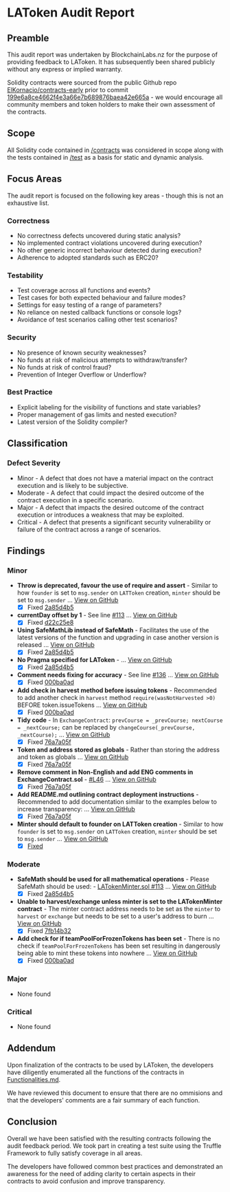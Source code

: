 # LAToken Audit Report

## Preamble
This audit report was undertaken by BlockchainLabs.nz for the purpose of providing feedback to LAToken. It has subsequently been shared publicly without any express or implied warranty.

Solidity contracts were sourced from the public Github repo [ElKornacio/contracts-early](https://github.com/ElKornacio/contracts-early) prior to commit [199e6a8ce4662f4e3a66e7b689876baea42e665a](https://github.com/ElKornacio/contracts-early/tree/199e6a8ce4662f4e3a66e7b689876baea42e665a) - we would encourage all community members and token holders to make their own assessment of the contracts.

## Scope
All Solidity code contained in [/contracts](https://github.com/ElKornacio/contracts-early/tree/master/contracts) was considered in scope along with the tests contained in [/test](https://github.com/ElKornacio/contracts-early/tree/master/test) as a basis for static and dynamic analysis.

## Focus Areas
The audit report is focused on the following key areas - though this is not an exhaustive list.
### Correctness
- No correctness defects uncovered during static analysis?
- No implemented contract violations uncovered during execution?
- No other generic incorrect behaviour detected during execution?
- Adherence to adopted standards such as ERC20?
### Testability
- Test coverage across all functions and events?
- Test cases for both expected behaviour and failure modes?
- Settings for easy testing of a range of parameters?
- No reliance on nested callback functions or console logs?
- Avoidance of test scenarios calling other test scenarios?
### Security
- No presence of known security weaknesses?
- No funds at risk of malicious attempts to withdraw/transfer?
- No funds at risk of control fraud?
- Prevention of Integer Overflow or Underflow?
### Best Practice
- Explicit labeling for the visibility of functions and state variables?
- Proper management of gas limits and nested execution?
- Latest version of the Solidity compiler?

## Classification
### Defect Severity
- Minor - A defect that does not have a material impact on the contract execution and is likely to be subjective.
- Moderate - A defect that could impact the desired outcome of the contract execution in a specific scenario.
- Major - A defect that impacts the desired outcome of the contract execution or introduces a weakness that may be exploited.
- Critical - A defect that presents a significant security vulnerability or failure of the contract across a range of scenarios.

## Findings
### Minor
- **Throw is deprecated, favour the use of require and assert** -  Similar to how `founder` is set to `msg.sender` on `LATToken` creation, `minter` should be set to `msg.sender` ... [View on GitHub](https://github.com/BlockchainLabsNZ/LAToken-Contracts-Audit/issues/10)
  - [x] Fixed [2a85d4b5](https://github.com/ElKornacio/contracts-early/commit/2a85d4b5f63c078dfdaefe6f11a025fe77fb91bb)
- **currentDay offset by 1** - See line [#113](https://github.com/ElKornacio/contracts-early/blob/master/contracts/LATokenMinter.sol#L113]) ... [View on GitHub](https://github.com/BlockchainLabsNZ/LAToken-Contracts-Audit/issues/20)
  - [x] Fixed [d22c25e8](https://github.com/ElKornacio/contracts-early/commit/d22c25e8f4bb91d48630772d5d948a9fba0d9252)
- **Using SafeMathLib instead of SafeMath** -  Facilitates the use of the latest versions of the function and upgrading in case another version is released ... [View on GitHub](https://github.com/BlockchainLabsNZ/LAToken-Contracts-Audit/issues/8)
  - [x] Fixed [2a85d4b5](https://github.com/ElKornacio/contracts-early/commit/2a85d4b5f63c078dfdaefe6f11a025fe77fb91bb)
- **No Pragma specified for LAToken** - ... [View on GitHub](https://github.com/BlockchainLabsNZ/LAToken-Contracts-Audit/issues/4)
  - [x] Fixed [2a85d4b5](https://github.com/ElKornacio/contracts-early/commit/2a85d4b5f63c078dfdaefe6f11a025fe77fb91bb)  
- **Comment needs fixing for accuracy** -  See line [#136](https://github.com/ElKornacio/contracts-early/blob/master/contracts/LATokenMinter.sol#L136]) ... [View on GitHub](https://github.com/BlockchainLabsNZ/LAToken-Contracts-Audit/issues/31)
  - [x] Fixed [000ba0ad](https://github.com/ElKornacio/contracts-early/commit/000ba0addc6360d5ad6c2bc26e50e0c497e1a1a1)
- **Add check in harvest method before issuing tokens** -  Recommended to add another check in `harvest` method `require(wasNotHarvested >0)` BEFORE token.issueTokens ... [View on GitHub](https://github.com/BlockchainLabsNZ/LAToken-Contracts-Audit/issues/24)
  - [x] Fixed [000ba0ad](https://github.com/ElKornacio/contracts-early/commit/000ba0addc6360d5ad6c2bc26e50e0c497e1a1a1)
- **Tidy code** -  In `ExchangeContract`: ``` prevCourse = _prevCourse; nextCourse = _nextCourse; ``` can be replaced by `changeCourse(_prevCourse, _nextCourse);` ... [View on GitHub](https://github.com/BlockchainLabsNZ/LAToken-https://github.com/BlockchainLabsNZ/LAToken-Contracts-Audit/issues/19Contracts-Audit/issues/27)
  - [x] Fixed [76a7a05f](https://github.com/BlockchainLabsNZ/LAToken-Contracts-Audit/pull/41/commits/76a7a05fb47d5e716aeb65c55242150a973f14f3)
- **Token and address stored as globals** -  Rather than storing the address and token as globals ... [View on GitHub](https://github.com/BlockchainLabsNZ/LAToken-Contracts-Audit/issues/26)
  - [x] Fixed [76a7a05f](https://github.com/BlockchainLabsNZ/LAToken-Contracts-Audit/pull/41/commits/76a7a05fb47d5e716aeb65c55242150a973f14f3)
- **Remove comment in Non-English and add ENG comments in ExchangeContract.sol** -  [#L46](https://github.com/ElKornacio/contracts-early/blob/master/contracts/ExchangeContract.sol#L46]) ... [View on GitHub](https://github.com/BlockchainLabsNZ/LAToken-Contracts-Audit/issues/25)
  - [x] Fixed [76a7a05f](https://github.com/BlockchainLabsNZ/LAToken-Contracts-Audit/pull/41/commits/76a7a05fb47d5e716aeb65c55242150a973f14f3)
- **Add README.md outlining contract deployment instructions** -  Recommended to add documentation similar to the examples below to increase transparency: ... [View on GitHub](https://github.com/BlockchainLabsNZ/LAToken-Contracts-Audit/issues/13)
  - [x] Fixed [76a7a05f](https://github.com/BlockchainLabsNZ/LAToken-Contracts-Audit/pull/41/commits/76a7a05fb47d5e716aeb65c55242150a973f14f3)
- **Minter should default to founder on LATToken creation** -  Similar to how `founder` is set to `msg.sender` on `LATToken` creation, `minter` should be set to `msg.sender` ... [View on GitHub](https://github.com/BlockchainLabsNZ/LAToken-Contracts-Audit/issues/19)
    - [x] [Fixed](https://github.com/BlockchainLabsNZ/LAToken-Contracts-Audit/issues/19)

### Moderate
- **SafeMath should be used for all mathematical operations** -  Please SafeMath should be used: - [LATokenMinter.sol #113](https://github.com/ElKornacio/contracts-early/blob/199e6a8ce4662f4e3a66e7b689876baea42e665a/LATokenMinter.sol#L113) ... [View on GitHub](https://github.com/BlockchainLabsNZ/LAToken-Contracts-Audit/issues/2)
  - [x] Fixed [2a85d4b5](https://github.com/ElKornacio/contracts-early/commit/2a85d4b5f63c078dfdaefe6f11a025fe77fb91bb)
- **Unable to harvest/exchange unless minter is set to the LATokenMinter contract** - The minter contract address needs to be set as the `minter` to `harvest` or `exchange` but needs to be set to a user's address to burn ... [View on GitHub](https://github.com/BlockchainLabsNZ/LAToken-Contracts-Audit/issues/34)
  - [x] Fixed [7fb14b32](https://github.com/BlockchainLabsNZ/LAToken-Contracts-Audit/commit/7fb14b3222aab60e37a6e6fa10b3ef6dca7c2c42)  
- **Add check for if teamPoolForFrozenTokens has been set** -  There is no check if `teamPoolForFrozenTokens` has been set resulting in dangerously being able to mint these tokens into nowhere ... [View on GitHub](https://github.com/BlockchainLabsNZ/LAToken-Contracts-Audit/issues/22)
  - [x] Fixed [000ba0ad](https://github.com/ElKornacio/contracts-early/commit/000ba0addc6360d5ad6c2bc26e50e0c497e1a1a1)

### Major
- None found
### Critical
- None found

## Addendum
Upon finalization of the contracts to be used by LAToken, the developers have diligently enumerated all the functions of the contracts in [Functionalities.md](https://github.com/LAToken/smart-contract/blob/master/Functionalities.md).

We have reviewed this document to ensure that there are no ommisions and that the developers' comments are a fair summary of each function.

## Conclusion
Overall we have been satisfied with the resulting contracts following the audit feedback period. We took part in creating a test suite using the Truffle Framework to fully satisfy coverage in all areas.

The developers have followed common best practices and demonstrated an awareness for the need of adding clarity to certain aspects in their contracts to avoid confusion and improve transparency.
